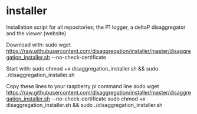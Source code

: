 # installer
Installation script for all repositories; the P1 logger, a deltaP disaggregator and the viewer (website)

Download with: 
sudo wget https://raw.githubusercontent.com/disaggregation/installer/master/disaggregation_installer.sh --no-check-certificate

Start with: 
sudo chmod +x disaggregation_installer.sh && sudo ./disaggregation_installer.sh

Copy these lines to your raspberry pi command line
sudo wget https://raw.githubusercontent.com/disaggregation/installer/master/disaggregation_installer.sh --no-check-certificate 
sudo chmod +x disaggregation_installer.sh && sudo ./disaggregation_installer.sh
